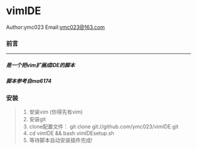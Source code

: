  vimIDE
 ====
 Author:ymc023 Email:ymc023@163.com

### 前言
____

##### 是一个把vim扩展成IDE的脚本 <br>
##### 脚本参考自ma6174  <br>

### 安装
 
>1. 安装vim (你得先有vim) <br>
>2. 安装git <br>
>3. clone配置文件： git clone git://github.com/ymc023/vimIDE.git <br>
>4. cd vimIDE && bash vimIDEsetup.sh <br>
>5. 等待脚本自动安装插件完成! <br>



